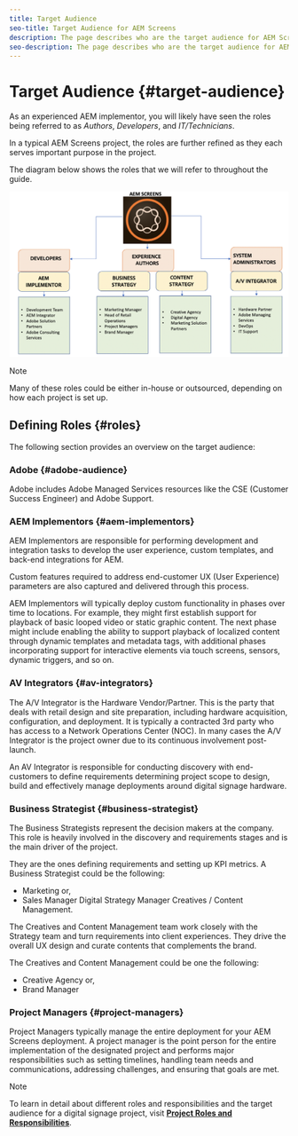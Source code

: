 ```yaml
---
title: Target Audience
seo-title: Target Audience for AEM Screens
description: The page describes who are the target audience for AEM Screens Best Practices Guide
seo-description: The page describes who are the target audience for AEM Screens Best Practices Guide
---
```


# Target Audience {#target-audience}

As an experienced AEM implementor, you will likely have seen the roles being referred to as *Authors*, *Developers*, and *IT/Technicians*.

In a typical AEM Screens project, the roles are further refined as they each serves important purpose in the project.

The diagram below shows the roles that we will refer to throughout the guide.

![](/help/assets/roles-used.png)

>[!NOTE]
> Many of these roles could be either in-house or outsourced, depending on how each project is set up.

## Defining Roles {#roles}

The following section provides an overview on the target audience:

### Adobe {#adobe-audience}

Adobe includes Adobe Managed Services resources like the CSE (Customer Success Engineer) and Adobe Support.

### AEM Implementors {#aem-implementors}

AEM Implementors are responsible for performing development and integration tasks to develop the user experience, custom templates, and back-end integrations for AEM.

Custom features required to address end-customer UX (User Experience) parameters are also captured and delivered through this process.

AEM Implementors will typically deploy custom functionality in phases over time to locations. For example, they might first establish support for playback of basic looped video or static graphic content. The next phase might include enabling the ability to support playback of  localized content through dynamic templates and metadata tags, with additional phases incorporating support for interactive elements via touch screens, sensors, dynamic triggers, and so on.

### AV Integrators {#av-integrators}

The A/V Integrator is the Hardware Vendor/Partner. This is the party that deals with retail design and site preparation, including hardware acquisition, configuration, and deployment. It is typically a contracted 3rd party who has access to a Network Operations Center (NOC). In many cases the A/V Integrator is the project owner due to its continuous involvement post-launch.

An AV Integrator is responsible for conducting discovery with end-customers to define requirements determining project scope to design, build and effectively manage deployments around digital signage hardware.

### Business Strategist {#business-strategist}

The Business Strategists represent the decision makers at the company. This role is heavily involved in the discovery and requirements stages and is the main driver of the project. 

They are the ones defining requirements and setting up KPI metrics. A Business Strategist could be the following:

* Marketing or,
* Sales Manager Digital Strategy Manager Creatives / Content Management.

The Creatives and Content Management team work closely with the Strategy team and turn requirements into client experiences. They drive the overall UX design and curate contents that complements the brand.

The Creatives and Content Management could be one the following:

* Creative Agency or,
* Brand Manager

### Project Managers {#project-managers}

Project Managers typically manage the entire deployment for your AEM Screens deployment. A project manager is the point person for the entire implementation of the designated project and performs major responsibilities such as setting timelines, handling team needs and communications, addressing challenges, and ensuring that goals are met.

>[!NOTE]
>
> To learn in detail about different roles and responsibilities and the target audience for a digital signage project, visit **[Project Roles and Responsibilities](https://helpx.adobe.com/experience-manager/6-5/screens/using/project-roles-responsibilities.html)**.
